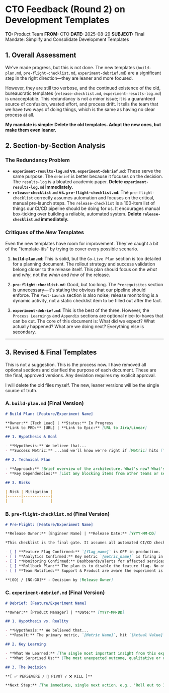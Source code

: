 # CTO Feedback (Round 2) on Development Templates

**TO:** Product Team
**FROM:** CTO
**DATE:** 2025-08-29
**SUBJECT:** Final Mandate: Simplify and Consolidate Development Templates

## 1. Overall Assessment

We've made progress, but this is not done. The new templates (`build-plan.md`, `pre-flight-checklist.md`, `experiment-debrief.md`) are a significant step in the right direction—they are leaner and more focused.

However, they are still too verbose, and the continued existence of the old, bureaucratic templates (`release-checklist.md`, `experiment-results-log.md`) is unacceptable. This redundancy is not a minor issue; it is a guaranteed source of confusion, wasted effort, and process drift. It tells the team that we have two ways of doing things, which is the same as having no clear process at all.

**My mandate is simple: Delete the old templates. Adopt the new ones, but make them even leaner.**

## 2. Section-by-Section Analysis

### The Redundancy Problem

- **`experiment-results-log.md` vs. `experiment-debrief.md`**: These serve the same purpose. The `debrief` is better because it focuses on the decision. The `results-log` is a bloated academic paper. **Delete `experiment-results-log.md` immediately.**
- **`release-checklist.md` vs. `pre-flight-checklist.md`**: The `pre-flight-checklist` correctly assumes automation and focuses on the critical, manual pre-launch steps. The `release-checklist` is a 100-item list of things our CI/CD pipeline should be doing for us. It encourages manual box-ticking over building a reliable, automated system. **Delete `release-checklist.md` immediately.**

### Critiques of the *New* Templates

Even the new templates have room for improvement. They've caught a bit of the "template-itis" by trying to cover every possible scenario.

1. **`build-plan.md`**: This is solid, but the `Go-Live Plan` section is too detailed for a planning document. The rollout strategy and success validation belong closer to the release itself. This plan should focus on the *what* and *why*, not the *when* and *how* of the release.

2. **`pre-flight-checklist.md`**: Good, but too long. The `Prerequisites` section is unnecessary—it's stating the obvious that our pipeline should enforce. The `Post-Launch` section is also noise; release monitoring is a dynamic activity, not a static checklist item to be filled out after the fact.

3. **`experiment-debrief.md`**: This is the best of the three. However, the `Process Learnings` and `Appendix` sections are optional nice-to-haves that can be cut. The core of this document is: What did we expect? What actually happened? What are we doing next? Everything else is secondary.

---

## 3. Revised & Final Templates

This is not a suggestion. This is the process now. I have removed all optional sections and clarified the purpose of each document. These are the final, approved versions. Any deviation requires my explicit approval.

I will delete the old files myself. The new, leaner versions will be the single source of truth.

### A. `build-plan.md` (Final Version)

```markdown
# Build Plan: [Feature/Experiment Name]

**Owner:** [Tech Lead] | **Status:** In Progress
**Link to PRD:** [URL] | **Link to Epic:** [URL to Jira/Linear]

## 1. Hypothesis & Goal

- **Hypothesis:** We believe that... 
- **Success Metric:** ...and we'll know we're right if [Metric] hits [Target].

## 2. Technical Plan

- **Approach:** [Brief overview of the architecture. What's new? What's changing?]
- **Key Dependencies:** [List any blocking items from other teams or services.]

## 3. Risks

| Risk | Mitigation |
|------|------------|
|      |            |

```

### B. `pre-flight-checklist.md` (Final Version)

```markdown
# Pre-Flight: [Feature/Experiment Name]

**Release Owner:** [Engineer Name] | **Release Date:** [YYYY-MM-DD]

*This checklist is the final gate. It assumes all automated CI/CD checks have passed.*

- [ ] **Feature Flag Confirmed:** `[flag_name]` is OFF in production.
- [ ] **Analytics Confirmed:** Key metric `[metric_name]` is firing in staging.
- [ ] **Monitoring Confirmed:** Dashboards/alerts for affected services are ready. [Link]
- [ ] **Rollback Plan:** The plan is to disable the feature flag. No other steps are needed.
- [ ] **Team Notified:** Support & Product are aware the experiment is launching.

**[GO] / [NO-GO]** - Decision by [Release Owner]
```

### C. `experiment-debrief.md` (Final Version)

```markdown
# Debrief: [Feature/Experiment Name]

**Owner:** [Product Manager] | **Date:** [YYYY-MM-DD]

## 1. Hypothesis vs. Reality

- **Hypothesis:** We believed that...
- **Result:** The primary metric, `[Metric Name]`, hit `[Actual Value]` against a target of `[Target Value]`. This was a [SUCCESS/FAILURE].

## 2. Key Learning

- **What We Learned:** [The single most important insight from this experiment.]
- **What Surprised Us:** [The most unexpected outcome, qualitative or quantitative.]

## 3. The Decision

**[ ✅ PERSEVERE / 🔁 PIVOT / ❌ KILL ]**

**Next Step:** [The immediate, single next action. e.g., "Roll out to 100%," or "Design new experiment to test X," or "Remove feature flag from codebase."]
```
